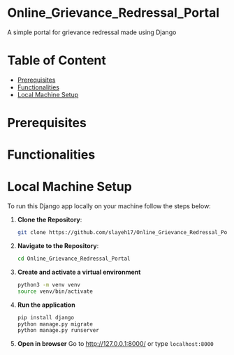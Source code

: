 # Online_Grievance_Redressal_Portal
A simple portal for grievance redressal made using Django

# Table of Content
- [Prerequisites](https://github.com/slayeh17/Online_Grievance_Redressal_Portal/edit/main/README.md#prerequisites)
- [Functionalities](https://github.com/slayeh17/Online_Grievance_Redressal_Portal/edit/main/README.md#functionalities)
- [Local Machine Setup](https://github.com/slayeh17/Online_Grievance_Redressal_Portal/edit/main/README.md#local-machine-setup)

# Prerequisites

# Functionalities

# Local Machine Setup
To run this Django app locally on your machine follow the steps below:

1. **Clone the Repository**:
   ```sh
   git clone https://github.com/slayeh17/Online_Grievance_Redressal_Portal.git
   ```

2. **Navigate to the Repository**:
   ```sh
   cd Online_Grievance_Redressal_Portal
   ```
3. **Create and activate a virtual environment**
   ```sh
   python3 -m venv venv
   source venv/bin/activate
   ```
4. **Run the application**
   ```sh
   pip install django
   python manage.py migrate
   python manage.py runserver
   ```
5. **Open in browser**
   Go to http://127.0.0.1:8000/ or type ```localhost:8000```
